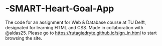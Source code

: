 # -SMART-Heart-Goal-App
The code for an assignment for Web &amp; Database course at TU Delft, designated for learning HTML and CSS. Made in collaboration with @aldas25.
Please go to https://rutagiedryte.github.io/sign_in.html to start browsing the site.
